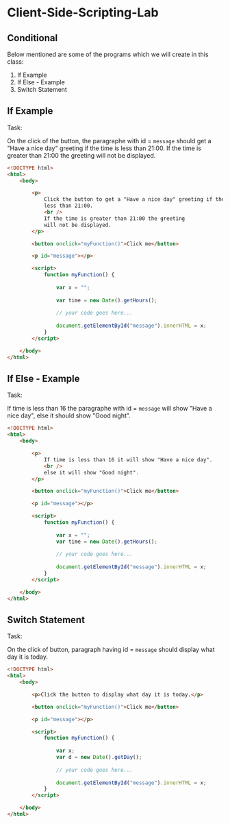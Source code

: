 # Client-Side-Scripting-Lab

## Conditional
Below mentioned are some of the programs which we will create in this class:

1. If Example
1. If Else - Example
1. Switch Statement

## If Example
Task:

On the click of the button, the paragraphe with id = `message` should get a "Have a nice day" greeting if the time is less than 21:00.
If the time is greater than 21:00 the greeting will not be displayed.

```HTML
<!DOCTYPE html>
<html>
    <body>

        <p>
            Click the button to get a "Have a nice day" greeting if the time is
            less than 21:00. 
            <br /> 
            If the time is greater than 21:00 the greeting
            will not be displayed.
        </p>

        <button onclick="myFunction()">Click me</button>

        <p id="message"></p>

        <script>
            function myFunction() {
                
                var x = "";
                
                var time = new Date().getHours();
                
                // your code goes here...
                
                document.getElementById("message").innerHTML = x;
            }
        </script>

    </body>
</html>
```

## If Else - Example
Task:

If time is less than 16 the paragraphe with id = `message` will show "Have a nice day", else it should show "Good night".

```HTML
<!DOCTYPE html>
<html>
    <body>

        <p>
            If time is less than 16 it will show "Have a nice day". 
            <br /> 
            else it will show "Good night".
        </p>

        <button onclick="myFunction()">Click me</button>

        <p id="message"></p>

        <script>
            function myFunction() {
                
                var x = "";
                var time = new Date().getHours();
                
                // your code goes here...
                
                document.getElementById("message").innerHTML = x;
            }
        </script>

    </body>
</html>
```

## Switch Statement
Task:

On the click of button, paragraph having id = `message` should display what day it is today.

```HTML
<!DOCTYPE html>
<html>
    <body>

        <p>Click the button to display what day it is today.</p>

        <button onclick="myFunction()">Click me</button>

        <p id="message"></p>

        <script>
            function myFunction() {
                
                var x;
                var d = new Date().getDay();
                
                // your code goes here...
                
                document.getElementById("message").innerHTML = x;
            }
        </script>

    </body>
</html>
```
